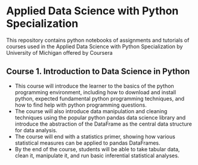 # Applied Data Science with Python Specialization

This repository contains python notebooks of assignments and tutorials of courses used in the Applied Data Science with Python Specialization by University of Michigan offered by Coursera 

## Course 1. Introduction to Data Science in Python

* This course will introduce the learner to the basics of the python programming environment, including how to download and install python, expected fundamental python programming techniques, and how to find help with python programming questions. 
* The course will also introduce data manipulation and cleaning techniques using the popular python pandas data science library and introduce the abstraction of the DataFrame as the central data structure for data analysis. 
* The course will end with a statistics primer, showing how various statistical measures can be applied to pandas DataFrames. 
* By the end of the course, students will be able to take tabular data, clean it, manipulate it, and run basic inferential statistical analyses.

